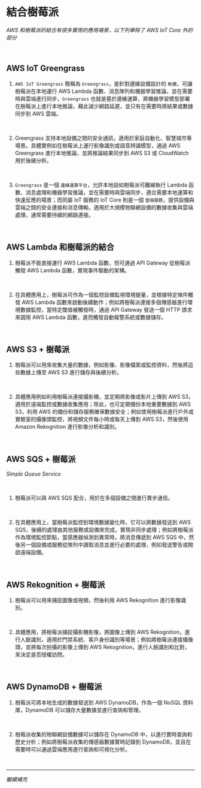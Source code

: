 # 結合樹莓派

_AWS 和樹莓派的結合有很多實用的應用場景，以下列舉除了 AWS IoT Core 外的部分_

<br>

## AWS IoT Greengrass

1. `AWS IoT Greengrass` 簡稱為 `Greengrass`，是針對邊緣設備設計的 `軟體`，可讓樹莓派在本地運行 AWS Lambda 函數、消息隊列和機器學習推論，並在需要時與雲端進行同步，`Greengrass` 也就是基於邊緣運算，將機器學習模型部署在樹莓派上進行本地推論，藉此減少網路延遲，並只有在需要時將結果或數據同步到 AWS 雲端。

<br>

2. Greengrass 支持本地設備之間的安全通訊，適用於家庭自動化、智慧城市等場景。具體實例如在樹莓派上運行影像識別或語音辨識模型，通過 AWS Greengrass 進行本地推論，並將推論結果同步到 AWS S3 或 CloudWatch 用於後續分析。

<br>

3. `Greengrass` 是一個 `邊緣運算平台`，允許本地設如樹莓派可離線執行 Lambda 函數、消息處理和機器學習推論，並在需要時與雲端同步，適合需要本地運算和快速反應的場景；而同屬 IoT 服務的 IoT Core 則是一個 `雲端服務`，提供設備與雲端之間的安全連接和消息傳輸，適用於大規模物聯網設備的數據收集與雲端處理，通常需要持續的網路連接。

<br>

## AWS Lambda 和樹莓派的結合

1. 樹莓派不能直接運行 AWS Lambda 函數，但可通過 API Gateway 從樹莓派觸發 AWS Lambda 函數，實現事件驅動的架構。

<br>

2. 在具體應用上，樹莓派可作為一個監控設備監視環境變量，並根據特定條件觸發 AWS Lambda 函數來啟動後續動作；例如將樹莓派連接多個傳感器進行環境數據監控，當特定閾值被觸發時，通過 API Gateway 發送一個 HTTP 請求來調用 AWS Lambda 函數，進而觸發自動報警系統或數據儲存。

<br>

## AWS S3 + 樹莓派

1. 樹莓派可以用來收集大量的數據，例如影像、影像檔案或監控資料，然後將這些數據上傳至 AWS S3 進行儲存與後續分析。

<br>

2. 具體應用例如利用樹莓派連接攝影機，並定期將影像或影片上傳到 AWS S3，適用於遠端監控或數據收集應用；除此，也可定期備份本地重要數據到 AWS S3，利用 AWS 的備份和儲存服務確保數據安全；例如使用樹莓派進行戶外或實驗室的攝像頭監控，將視頻文件每小時或每天上傳到 AWS S3，然後使用 Amazon Rekognition 進行影像分析和識別。

<br>

## AWS SQS + 樹莓派

_Simple Queue Service_

<br>

1. 樹莓派可以與 AWS SQS 配合，用於在多個設備之間進行異步通信。

<br>

2. 在具體應用上，當樹莓派監控到環境數據變化時，它可以將數據發送到 AWS SQS，後續的處理由其他服務或設備來完成，實現非同步處理；例如將樹莓派作為環境監控節點，當感應器偵測到異常時，將消息傳遞到 AWS SQS 中，然後另一個設備或服務從隊列中讀取消息並進行必要的處理，例如發送警告或開啟遠端設備。

<br>

## AWS Rekognition + 樹莓派

1. 樹莓派可以用來捕捉圖像或視頻，然後利用 AWS Rekognition 進行影像識別。

<br>

2. 具體應用，將樹莓派捕捉攝影機影像，將圖像上傳到 AWS Rekognition，進行人臉識別，適用於門禁系統、客戶身份識別等場景；例如將樹莓派連接攝像頭，並將每次拍攝的影像上傳到 AWS Rekognition，進行人臉識別和比對，來決定是否授權訪問。

<br>

## AWS DynamoDB + 樹莓派

1. 樹莓派可將本地生成的數據發送到 AWS DynamoDB，作為一個 NoSQL 資料庫，DynamoDB 可以儲存大量數據並進行查詢和管理。

<br>

2. 樹莓派收集的物聯網設備數據可以儲存在 DynamoDB 中，以進行實時查詢和歷史分析；例如將樹莓派收集的傳感器數據實時記錄到 DynamoDB，並且在需要時可以通過雲端應用進行查詢和可視化分析。

<br>

___

_繼續補充_
